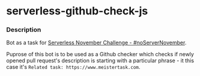 # serverless-github-check-js

### Description
Bot as a task for [Serverless November Challenge - #noServerNovember](https://serverless.com/blog/no-server-november-challenge/). 

Puprose of this bot is to be used as a Github checker which checks if newly opened pull request's description is starting with a particular phrase - it this case it's `Related task: https://www.meistertask.com`.
